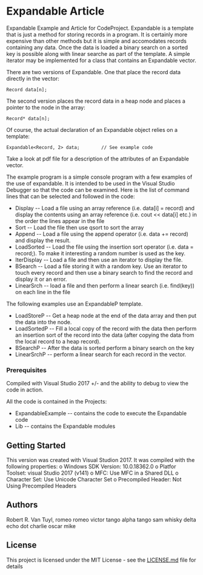 # Expandable Article

Expandable Example and Article for CodeProject.  Expandable is a template that is just a method for
storing records in a program.
It is certainly more expensive than other methods but it is simple and accomodates records
containing any data.  Once the data is loaded a binary search on a sorted key is possible along with
linear searche as part of the template.  A simple iterator may be implemented for a class that contains
an Expandable vector.

There are two versions of Expandable.  One that place the record data directly in the vector:
```
Record data[n];
```
The second version places the record data in a heap node and places a pointer to the node in the array:
```
Record* data[n];
```

Of course, the actual declaration of an Expandable object relies on a template:
```
Expandable<Record, 2> data;        // See example code
```

Take a look at pdf file for a description of the attributes of an Expandable vector.

The example program is a simple console program with a few examples of the use of expandable.  It is
intended to be used in the Visual Studio Debugger so that the code can be examined.  Here is the list
of command lines that can be selected and followed in the code:

  - Display -- Load a file using an array reference (i.e. data[i] = record) and display the contents
    using an array reference (i.e. cout << data[i] etc.) in the order the lines appear in the file
  - Sort -- Load the file then use qsort to sort the array
  - Append -- Load a file using the append operator (i.e. data += record) and display the result.
  - LoadSorted -- Load the file using the insertion sort operator (i.e. data = record;).  To make it
    interesting a random number is used as the key.
  - IterDisplay -- Load a file and then use an iterator to display the file.
  - BSearch -- Load a file storing it with a random key.  Use an iterator to touch every record and
    then use a binary search to find the record and display it or an error.
  - LinearSrch -- load a file and then perform a linear search (i.e. find(key)) on each line in the file

The following examples use an ExpandableP template.

  - LoadStoreP -- Get a heap node at the end of the data array and then put the data into the node.
  - LoadSortedP -- Fill a local copy of the record with the data then perform an insertion sort of
    the record into the data (after copying the data from the local record to a heap record).
  - BSearchP -- After the data is sorted perform a binary search on the key
  - LinearSrchP -- perform a linear search for each record in the vector.

### Prerequisites

Compiled with Visual Studio 2017 +/- and the ability to
debug to view the code in action.

All the code is contained in the Projects:

  - ExpandableExample -- contains the code to execute the Expandable code
  - Lib -- contains the Expandable modules

## Getting Started

This version was created with Visual Studion 2017.  It was compiled with the following properties:
  o Windows SDK Version: 10.0.18362.0
  o Platfor Toolset: visual Studio 2017 (v141)
  o MFC: Use MFC in a Shared DLL
  o Character Set:  Use Unicode Character Set
  o Precompiled Header:  Not Using Precompiled Headers

## Authors

Robert R. Van Tuyl, romeo romeo victor tango alpha tango sam whisky delta echo dot charlie oscar mike

## License

This project is licensed under the MIT License - see the [LICENSE.md](LICENSE.md) file for details




